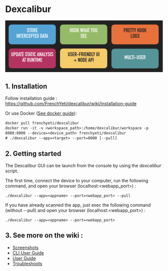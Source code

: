 
# Dexcalibur

![Features](https://raw.githubusercontent.com/FrenchYeti/dexcalibur-doc/master/pictures/aims.png)



## 1. Installation

Follow installation guide : https://github.com/FrenchYeti/dexcalibur/wiki/Installation-guide

Or use Docker ([See docker guide](https://github.com/FrenchYeti/dexcalibur/wiki/Use-the-Docker-image)):
```
docker pull frenchyeti/dexcalibur
docker run -it -v <workspace_path>:/home/dexcalibur/workspace -p 8080:8000 --device=<device_path> frenchyeti/dexcalibur
# ./dexcalibur --app=<target> --port=8000 [--pull]
```

## 2. Getting started

The Dexcalibur GUI can be launch from the console by using the *dexcalibur* script.

The first time, connect the device to your computer, run the following command, and open your browser (localhost:<webapp_port>) : 
```
./dexcalibur --app=<appname> --port=<webapp_port> --pull
```

If you have already scanned the app, just exec the following command (without --pull) and open your browser (localhost:<webapp_port>)  :
```
./dexcalibur --app=<appname> --port=<webapp_port>
```

## 3. See more on the wiki : 

* [Screenshots](https://github.com/FrenchYeti/dexcalibur/wiki)
* [CLI User Guide](https://github.com/FrenchYeti/dexcalibur/wiki/CLI-User-guide)
* [User Guide](https://github.com/FrenchYeti/dexcalibur/wiki/User-guide)
* [Troubleshoots](https://github.com/FrenchYeti/dexcalibur/wiki/Troubleshoots)
